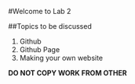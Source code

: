 #Welcome to Lab 2

##Topics to be discussed
1. Github
2. Github Page
3. Making your own website

**DO NOT COPY WORK FROM OTHER**
